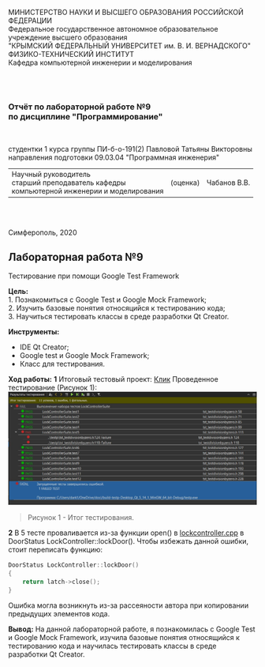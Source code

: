 МИНИСТЕРСТВО НАУКИ  И ВЫСШЕГО ОБРАЗОВАНИЯ РОССИЙСКОЙ ФЕДЕРАЦИИ<br>
Федеральное государственное автономное образовательное учреждение высшего образования<br>
"КРЫМСКИЙ ФЕДЕРАЛЬНЫЙ УНИВЕРСИТЕТ им. В. И. ВЕРНАДСКОГО"<br>
ФИЗИКО-ТЕХНИЧЕСКИЙ ИНСТИТУТ<br>
Кафедра компьютерной инженерии и моделирования<br>

<br/><br/>

### Отчёт по лабораторной работе №9<br/> по дисциплине "Программирование"
<br/>

студентки 1 курса группы ПИ-б-о-191(2)
Павловой Татьяны Викторовны
направления подготовки 09.03.04 "Программная инженерия"
<br/>

<table>
<tr><td>Научный руководитель<br/> старший преподаватель кафедры<br/> компьютерной инженерии и моделирования</td>
<td>(оценка)</td>
<td>Чабанов В.В.</td>
</tr>
</table>
<br/><br/>

Симферополь, 2020
## Лабораторная работа №9
Тестирование при помощи Google Test Framework<br>

**Цель:**<br> 1. Познакомиться с Google Test и Google Mock Framework;<br>
2. Изучить базовые понятия относяцийся к тестированию кода;<br>
3. Научиться тестировать классы в среде разработки Qt Creator.<br>

**Инструменты:**</br> 
- IDE Qt Creator;<br>
- Google test и Google Mock Framework;<br>
- Класс для тестирования.<br>

**Ход работы:**
**1** 
Итоговый тестовый проект: [Клик](https://github.com/dark-angel-jpg/Lab/tree/master/for%20lab%209/testp)
Проведенное тестирование (Рисунок 1):
![](https://github.com/dark-angel-jpg/Lab/blob/master/for%20lab%209/Итог.jpg?raw=true)
>Рисунок 1 - Итог тестирования.

**2**
В 5 тесте проваливается из-за функции open() в [lockcontroller.cpp](https://github.com/dark-angel-jpg/Lab/blob/master/for%20lab%209/Lab9_Project_for_tests/lockcontroller.cpp) в DoorStatus LockController::lockDoor(). 
Чтобы избежать данной ошибки, стоит переписать функцию:
```cpp
DoorStatus LockController::lockDoor()
{
    return latch->close();
}
```

Ошибка могла возникнуть из-за рассеяности автора при копировании предыдущих элементов кода.

**Вывод:** На данной лабораторной работе, я познакомилась с Google Test и Google Mock Framework, изучила базовые понятия относящийся к тестированию кода и научилась тестировать классы в среде разработки Qt Creator. 
